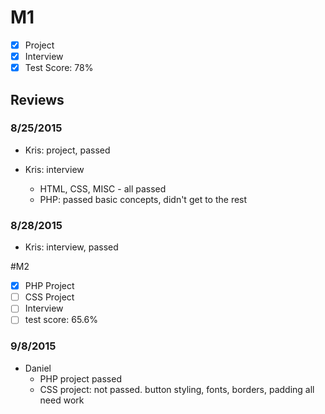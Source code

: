 # M1

- [x] Project
- [x] Interview
- [x] Test Score: 78%

## Reviews

### 8/25/2015

- Kris: project, passed

- Kris: interview
  - HTML, CSS, MISC - all passed
  - PHP: passed basic concepts, didn't get to the rest

### 8/28/2015

- Kris: interview, passed

#M2

- [x] PHP Project
- [ ] CSS Project
- [ ] Interview
- [ ] test score: 65.6%

### 9/8/2015
- Daniel
  - PHP project passed
  - CSS project: not passed. button styling, fonts, borders, padding all need work
